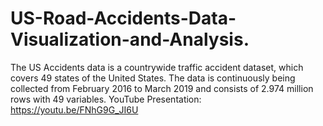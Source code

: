 # US-Road-Accidents-Data-Visualization-and-Analysis.
The US Accidents data is a countrywide traffic accident dataset, which covers 49 states of the United States. 
The data is continuously being collected from February 2016 to March 2019 and consists of 2.974 million rows with 49 variables.
YouTube Presentation: https://youtu.be/FNhG9G_JI6U
